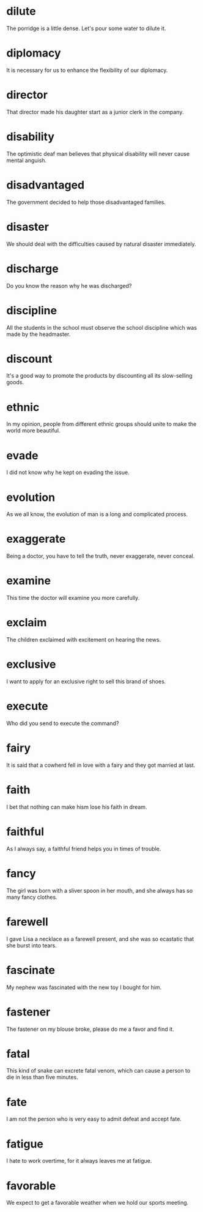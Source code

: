 # dilute
The porridge is a little dense. Let's pour some water to dilute it.
# diplomacy
It is necessary for us to enhance the flexibility of our diplomacy.
# director
That director made his daughter start as a junior clerk in the company.
# disability
The optimistic deaf man believes that physical disability will never cause mental anguish.
# disadvantaged
The government decided to help those disadvantaged families.
# disaster
We should deal with the difficulties caused by natural disaster immediately.
# discharge
Do you know the reason why he was discharged?
# discipline
All the students in the school must observe the school discipline which was made by the headmaster.
# discount
It's a good way to promote the products by discounting all its slow-selling goods.
# ethnic
In my opinion, people from different ethnic groups should unite to make the world more beautiful.
# evade
I did not know why he kept on evading the issue.
# evolution
As we all know, the evolution of man is a long and complicated process.
# exaggerate
Being a doctor, you have to tell the truth, never exaggerate, never conceal.
# examine
This time the doctor will examine you more carefully.
# exclaim
The children exclaimed with excitement on hearing the news.
# exclusive
I want to apply for an exclusive right to sell this brand of shoes.
# execute
Who did you send to execute the command?
# fairy
It is said that a cowherd fell in love with a fairy and they got married at last.
# faith
I bet that nothing can make hism lose his faith in dream.
# faithful
As I always say, a faithful friend helps you in times of trouble.
# fancy
The girl was born with a sliver spoon in her mouth, and she always has so many fancy clothes.
# farewell
I gave Lisa a necklace as a farewell present, and she was so ecastatic that she burst into tears.
# fascinate
My nephew was fascinated with the new toy I bought for him.
# fastener
The fastener on my blouse broke, please do me a favor and find it.
# fatal
This kind of snake can excrete fatal venom, which can cause a person to die in less than five minutes.
# fate
I am not the person who is very easy to admit defeat and accept fate.
# fatigue
I hate to work overtime, for it always leaves me at fatigue.
# favorable
We expect to get a favorable weather when we hold our sports meeting.